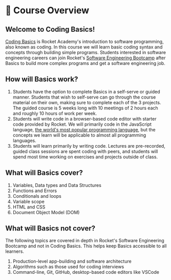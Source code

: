 # 🚀 Course Overview

## Welcome to Coding Basics!

[Coding Basics](https://rocketacademy.co/courses/basics) is Rocket Academy's introduction to software programming, also known as coding. In this course we will learn basic coding syntax and concepts through building simple programs. Students interested in software engineering careers can join Rocket's [Software Engineering Bootcamp](https://rocketacademy.co/courses/bootcamp) after Basics to build more complex programs and get a software engineering job.

## How will Basics work?

1. Students have the option to complete Basics in a self-serve or guided manner. Students that wish to self-serve can go through the course material on their own, making sure to complete each of the 3 projects. The guided course is 5 weeks long with 10 meetings of 2 hours each and roughly 10 hours of work per week.
2. Students will write code in a browser-based code editor with starter code provided by Rocket. We will primarily code in the JavaScript language, [the world's most popular programming language](https://insights.stackoverflow.com/survey/2021#technology-most-popular-technologies), but the concepts we learn will be applicable to almost all programming languages.
3. Students will learn primarily by writing code. Lectures are pre-recorded, guided class sessions are spent coding with peers, and students will spend most time working on exercises and projects outside of class.

## What will Basics cover?

1. Variables, Data types and Data Structures
2. Functions and Errors
3. Conditionals and loops
4. Variable scope
5. HTML and CSS
6. Document Object Model (DOM)

## What will Basics not cover?

The following topics are covered in depth in Rocket's Software Engineering Bootcamp and not in Coding Basics. This helps keep Basics accessible to all learners.

1. Production-level app-building and software architecture
2. Algorithms such as those used for coding interviews
3. Command-line, Git, GitHub, desktop-based code editors like VSCode
